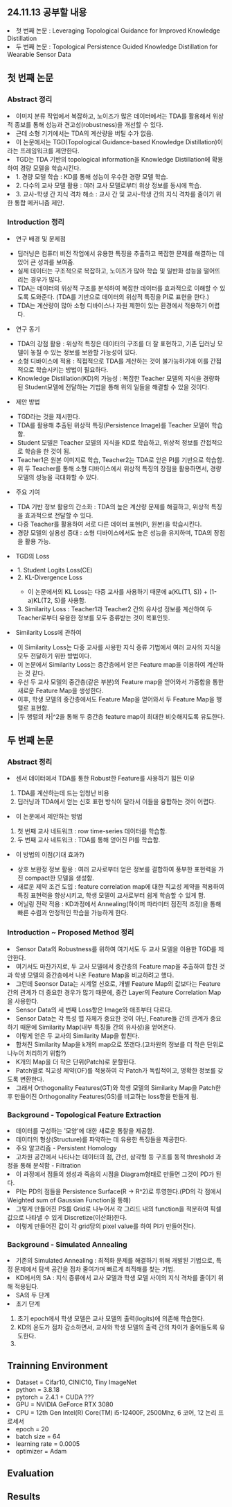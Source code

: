 ## 24.11.13 공부할 내용
<li> 첫 번째 논문 : Leveraging Topological Guidance for Improved Knowledge Distillation </li>
<li> 두 번째 논문 : Topological Persistence Guided Knowledge Distillation for Wearable Sensor Data </li>

## 첫 번째 논문
### Abstract 정리
<li> 이미지 분류 작업에서 복잡하고, 노이즈가 많은 데이터에서는 TDA를 활용해서 위상적 종보를 통해 성능과 견고성(robustness)을 개선할 수 있다. </li>
<li> 근데 소형 기기에서는 TDA의 계산량을 버틸 수가 없음. </li>
<li> 이 논문에서는 TGD(Topological Guidance-based Knowledge Distillation)이라는 프레임워크를 제안한다. </li>
<li> TGD는 TDA 기반의 topological information을 Knowledge Distillation에 확용하여 경량 모델을 학습시킨다. </li>
<li> 1. 경량 모델 학습 : KD를 통해 성능이 우수한 경량 모델 학습. </li>
<li> 2. 다수의 교사 모델 활용 : 여러 교사 모델로부터 위상 정보를 동시에 학습. </li>
<li> 3. 교사-학생 간 지식 격차 해소 : 교사 간 및 교사-학생 간의 지식 격차를 줄이기 위한 통합 메커니즘 제안. </li>

### Introduction 정리
<li> 연구 배경 및 문제점 </li>
<ul>
<li> 딥러닝은 컴퓨터 비전 작업에서 유용한 특징을 추출하고 복잡한 문제를 해결하는 데 있어 큰 성과를 보여줌. </li>
<li> 실제 데이터는 구조적으로 복잡하고, 노이즈가 많아 학습 및 일반화 성능을 떨어뜨리는 경우가 많다. </li>
<li> TDA는 데이터의 위상적 구조를 분석하여 복잡한 데이터를 효과적으로 이해할 수 있도록 도와준다. (TDA를 기반으로 데이터의 위상적 특징을 PI로 표현을 한다.) </li>
<li> TDA는 계산량이 많아 소형 디바이스나 자원 제한이 있는 환경에서 적용하기 어렵다. </li>
</ul>
<li> 연구 동기 </li>
<ul>
<li> TDA의 강점 활용 : 위상적 특징은 데이터의 구조를 더 잘 표현하고, 기존 딥러닝 모델이 놓칠 수 있는 정보를 보완할 가능성이 있다. </li>
<li> 소형 디바이스에 적용 : 직접적으로 TDA를 계산하는 것이 불가능하기에 이를 간접적으로 학습시키는 방법이 필요하다. </li>
<li> Knowledge Distillation(KD)의 가능성 : 복잡한 Teacher 모델의 지식을 경량화된 Student모델에 전달하는 기법을 통해 위의 일들을 해결할 수 있을 것이다. </li>
</ul>
<li> 제안 방법 </li>
<ul>
<li> TGD라는 것을 제시한다. </li>
<li> TDA를 활용해 추출된 위상적 특징(Persistence Image)를 Teacher 모델이 학습함. </li>
<li> Student 모델은 Teacher 모델의 지식을 KD로 학습하고, 위상적 정보를 간접적으로 학습을 한 것이 됨. </li>
<li> Teacher1은 원본 이미지로 학습, Teacher2는 TDA로 얻은 PI를 기반으로 학습함. </li>
<li> 위 두 Teacher를 통해 소형 디바이스에서 위상적 특징의 장점을 활용하면서, 경량 모델의 성능을 극대화할 수 있다. </li>
</ul>
<li> 주요 기여 </li>
<ul>
<li> TDA 기반 정보 활용의 간소화 : TDA의 높은 계산량 문제를 해결하고, 위상적 특징을 효과적으로 전달할 수 있다. </li>
<li> 다중 Teacher를 활용하여 서로 다른 데이터 표현(PI, 원본)을 학습시킨다. </li>
<li> 경량 모델의 실용성 증대 : 소형 디바이스에서도 높은 성능을 유지하며, TDA의 장점을 활용 가능. </li>
</ul>
<li> TGD의 Loss </li>
<ul>
<li> 1. Student Logits Loss(CE) </li>
<li> 2. KL-Divergence Loss </li>
<ul>
<li> 이 논문에서의 KL Loss는 다중 교사를 사용하기 때문에 a(KL(T1, S)) + (1-a)KL(T2, S)를 사용함. </li>
</ul>
<li> 3. Similarity Loss : Teacher1과 Teacher2 간의 유사성 정보를 계산하여 두 Teacher로부터 유용한 정보를 모두 증류받는 것이 목표인듯. </li>
</ul>
<li> Similarity Loss에 관하여 </li>
<ul>
<li> 이 Similarity Loss는 다중 교사를 사용한 지식 증류 기법에서 여러 교사의 지식을 모두 전달하기 위한 방법이다. </li>
<li> 이 논문에서 Similarity Loss는 중간층에서 얻은 Feature map을 이용하여 계산하는 것 같다. </li>
<li> 우선 두 교사 모델의 중간층(같은 부분)의 Feature map을 얻어와서 가중합을 통한 새로운 Feature Map을 생성한다. </li>
<li> 이후, 학생 모델의 중간층에서도 Feature Map을 얻어와서 두 Feature Map을 행렬로 표현함. </li>
<li> |두 행렬의 차|^2을 통해 두 중간층 feature map이 최대한 비슷해지도록 유도한다. </li>
</ul>

## 두 번째 논문
### Abstract 정리
<li> 센서 데이터에서 TDA를 통한 Robust한 Feature를 사용하기 힘든 이유 </li>
<ol>
<li> TDA를 계산하는데 드는 엄청난 비용 </li>
<li> 딥러닝과 TDA에서 얻는 신호 표현 방식이 달라서 이들을 융합하는 것이 어렵다. </li>
</ol>
<li> 이 논문에서 제안하는 방법 </li>
<ol>
<li> 첫 번째 교사 네트워크 : row time-series 데이터를 학습함. </li>
<li> 두 번째 교사 네트워크 : TDA를 통해 얻어진 PI를 학습함. </li>
</ol>
<li> 이 방법의 이점(기대 효과?) </li>
<ul>
<li> 상호 보완정 정보 활용 : 여러 교사로부터 얻은 정보를 결합하여 풍부한 표현력을 가진 compact한 모델을 생성함. </li>
<li> 새로운 제약 조건 도입 : feature correlation map에 대한 직교성 제약을 적용하여 특징 표현력을 향상시키고, 학생 모델이 교사로부터 쉽게 학습할 수 있게 함. </li>
<li> 어닐링 전략 적용 : KD과정에서 Annealing(하이퍼 파라미터 점진적 조정)을 통해 빠른 수렴과 안정적인 학습을 가능하게 한다. </li>
</ul>

### Introduction ~ Proposed Method 정리
<li> Sensor Data의 Robustness를 위하여 여기서도 두 교사 모델을 이용한 TGD를 제안한다. </li>
<li> 여기서도 마찬가지로, 두 교사 모델에서 중간층의 Feature map을 추출하여 합친 것과 학생 모델의 중간층에서 나온 Feature Map을 비교하려고 했다. </li>
<li> 그런데 Seonsor Data는 시계열 신호로, 개별 Feature Map의 값보다는 Feature 간의 관계가 더 중요한 경우가 많기 때문에, 중간 Layer의 Feature Correlation Map을 사용한다. </li>
<li> Sensor Data의 세 번째 Loss항은 Image와 애초부터 다르다. </li>
<li> Sensor Data는 각 특성 맵 자체가 중요한 것이 아닌, Feature들 간의 관계가 중요하기 때문에 Similarity Map(내부 특징들 간의 유사성)을 얻어온다. </li>
<li> 이렇게 얻은 두 교사의 Similarity Map을 합친다. </li>
<li> 합쳐진 Similarity Map을 k개의 map으로 쪼갠다.(고차원의 정보를 더 작은 단위로 나누어 처리하기 위함?) </li>
<li> K개의 Map을 더 작은 단위(Patch)로 분할한다. </li>
<li> Patch별로 직교성 제약(OF)를 적용하여 각 Patch가 독립적이고, 명확한 정보를 갖도록 변환한다. </li>
<li> 그래서 Orthogonality Features(GT)와 학생 모델의 Similarity Map을 Patch한 후 만들어진 Orthogonality Features(GS)를 비교하는 loss항을 만들게 됨. </li>

### Background - Topological Feature Extraction
<li> 데이터를 구성하는 '모양'에 대한 새로운 통찰을 제공함. </li>
<li> 데이터의 형상(Structure)를 파악하는 데 유용한 특징들을 제공한다. </li>
<li> 주요 알고리즘 - Persistent Homology </li>
<li> 고차원 공간에서 나타나는 데이터의 점, 간선, 삼각형 등 구조를 동적 threshold 과정을 통해 분석함 - Filtration </li>
<li> 이 과정에서 점들의 생성과 죽음의 시점을 Diagram형태로 만들면 그것이 PD가 된다. </li>
<li> PI는 PD의 점들을 Persistence Surface(R -> R^2)로 투영한다.(PD의 각 점에서 Weighted sum of Gaussian Function을 통해) </li>
<li> 그렇게 만들어진 PS를 Grid로 나누어서 각 그리드 내의 function을 적분하여 픽셀값으로 나타낼 수 있게 Discretize(이산화)한다. </li>
<li> 이렇게 만들어진 값이 각 grid당의 pixel value를 하여 PI가 만들어진다. </li>

### Background - Simulated Annealing
<li> 기존의 Simulated Annealing : 최적화 문제를 해결하기 위해 개발된 기법으로, 특정 문제에서 탐색 공간을 점차 줄여가며 빠르게 최적해를 찾는 기법. </li>
<li> KD에서의 SA : 지식 증류에서 교사 모델과 학생 모델 사이의 지식 격차를 줄이기 위해 적용된다. </li>
<li> SA의 두 단계 </li>
<li> 초기 단계 </li>
<ol>
<li> 초기 epoch에서 학생 모델은 교사 모델의 출력(logits)에 의존해 학습한다.  </li>
<li> KD의 온도가 점차 감소하면서, 교사와 학생 모델의 출력 간의 차이가 줄어들도록 유도한다. </li>
<li>  </li>
</ol>


## Trainning Environment
<li> Dataset = Cifar10, CINIC10, Tiny ImageNet </li>
<li> python = 3.8.18 </li>
<li> pytorch = 2.4.1 + CUDA ??? </li>
<li> GPU = NVIDIA GeForce RTX 3080 </li>
<li> CPU = 12th Gen Intel(R) Core(TM) i5-12400F, 2500Mhz, 6 코어, 12 논리 프로세서 </li>
<li> epoch = 20 </li>
<li> batch size = 64 </li>
<li> learning rate = 0.0005 </li>
<li> optimizer = Adam </li>



## Evaluation


## Results
